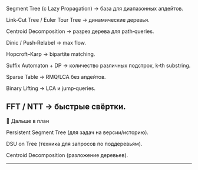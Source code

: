 Segment Tree (с Lazy Propagation) → база для диапазонных апдейтов.

Link‑Cut Tree / Euler Tour Tree → динамические деревья.

Centroid Decomposition → разрез дерева для path‑queries.


Dinic / Push‑Relabel → max flow.

Hopcroft–Karp → bipartite matching.

Suffix Automaton + DP → количество различных подстрок, k‑th substring.



Sparse Table → RMQ/LCA без апдейтов.

Binary Lifting → LCA и jump‑queries.



FFT / NTT → быстрые свёртки.
---

🎯 Дальше в план



Persistent Segment Tree (для задач на версии/историю).

DSU on Tree (техника для запросов по поддеревьям).

Centroid Decomposition (разложение деревьев).


---
